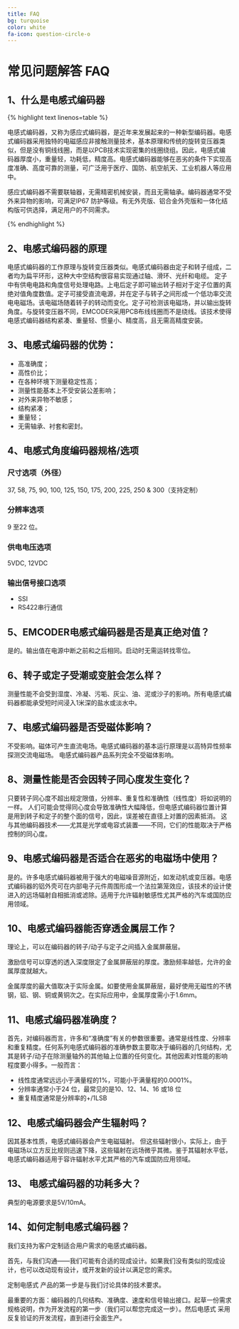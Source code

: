 ```yaml
---
title: FAQ
bg: turquoise
color: white
fa-icon: question-circle-o
---
```


# 常见问题解答 FAQ


## 1、什么是电感式编码器

{% highlight text linenos=table %}

电感式编码器，又称为感应式编码器，是近年来发展起来的一种新型编码器。电感式编码器采用独特的电磁感应非接触测量技术，基本原理和传统的旋转变压器类似，但是没有铜线线圈，而是以PCB技术实现密集的线圈绕组。因此，电感式编码器厚度小，重量轻，功耗低，精度高。电感式编码器能够在恶劣的条件下实现高度准确、高度可靠的测量，可广泛用于医疗、国防、航空航天、工业机器人等应用中。

感应式编码器不需要联轴器，无需精密机械安装，而且无需轴承。编码器通常不受外来异物的影响，可满足IP67 防护等级。有无外壳版、铝合金外壳版和一体化结构版可供选择，满足用户的不同需求。

{% endhighlight %}

## 2、电感式编码器的原理

电感式编码器的工作原理与旋转变压器类似。电感式编码器由定子和转子组成，二者均为扁平环形，这种大中空结构很容易实现通过轴、滑环、光纤和电缆。
定子中有供电电路和角度信号处理电路。上电后定子即可输出转子相对于定子位置的真绝对值角度数值。定子可接受直流电源，并在定子与转子之间形成一个低功率交流电电磁场。该电磁场随着转子的转动而变化。定子可检测该电磁场，并以输出旋转角度。与旋转变压器不同，EMCODER采用PCB布线线圈而不是绕线。该技术使得电感式编码器结构紧凑、重量轻、惯量小、精度高，且无需高精度安装。



## 3、电感式编码器的优势：

- 高准确度；
- 高性价比；
- 在各种环境下测量稳定性高；
- 测量性能基本上不受安装公差影响；
- 对外来异物不敏感；
- 结构紧凑；
- 重量轻；
- 无需轴承、衬套和密封。

## 4、电感式角度编码器规格/选项 ##

### 尺寸选项（外径）
37, 58, 75, 90, 100, 125, 150, 175, 200, 225, 250 & 300（支持定制）

### 分辨率选项
9 至22 位。

### 供电电压选项
5VDC, 12VDC

### 输出信号接口选项
- SSI
- RS422串行通信

## 5、EMCODER电感式编码器是否是真正绝对值？ ##
是的。输出值在电源中断之前和之后相同。启动时无需运转找零位。

## 6、转子或定子受潮或变脏会怎么样？ ##
测量性能不会受到湿度、冷凝、污垢、灰尘、油、泥或沙子的影响。所有电感式编码器都能承受短时间浸入1米深的盐水或淡水中。
## 7、电感式编码器是否受磁体影响？ ##
不受影响。磁体可产生直流电场。电感式编码器的基本运行原理是以高特异性频率探测交流电磁场。
电感式编码器产品系列完全不受磁体影响。

## 8、测量性能是否会因转子同心度发生变化？ ##
只要转子同心度不超出规定限值，分辨率、重复性和准确性（线性度）将如说明的一样。 人们可能会觉得同心度会导致准确性大幅降低，但电感式编码器位置计算是用到转子和定子的整个面的信号，因此，误差被在直径上对置的因素抵消。 这与其他编码器技术——尤其是光学或电容式装置——不同，它们的性能取决于严格控制的同心度。
## 9、电感式编码器是否适合在恶劣的电磁场中使用？ ##
是的。许多电感式编码器被用于强大的电磁噪音源附近，如发动机或变压器。电感式编码器的铝外壳可在内部电子元件周围形成一个法拉第笼效应，该技术的设计使进入的远场辐射自相抵消或滤除。适用于允许辐射敏感性尤其严格的汽车或国防应用领域。

## 10、电感式编码器能否穿透金属层工作？ ##
理论上，可以在编码器的转子/动子与定子之间插入金属屏蔽层。

激励信号可以穿透的透入深度限定了金属屏蔽层的厚度。激励频率越低，允许的金属厚度就越大。

金属厚度的最大值取决于实际金属。如要使用金属屏蔽层，最好使用无磁性的不锈钢，铝、钢、铜或黄铜次之。在实际应用中，金属厚度需小于1.6mm。

## 11、电感式编码器准确度？ ##
首先，对编码器而言，许多和“准确度”有关的参数很重要。通常是线性度、分辨率和重复精度。任何系列电感式编码器的准确参数主要取决于编码器的几何结构，尤其是转子/动子在除测量轴外的其他轴上位置的任何变化。其他因素对性能的影响程度要小得多。一般而言：

- 线性度通常远远小于满量程的1%，可能小于满量程的0.0001%。
- 分辨率通常小于24 位，最常见的是10、12、14、16 或18 位
- 重复精度通常是分辨率的+/1LSB


## 12、电感式编码器会产生辐射吗？ ##
因其基本性质，电感式编码器会产生电磁辐射。 但这些辐射很小，实际上，由于电磁场以立方反比规则迅速下降，这些辐射在远场微乎其微。鉴于其辐射水平低，电感式编码器适用于容许辐射水平尤其严格的汽车或国防应用领域。

## 13、 电感式编码器的功耗多大？ ##
典型的电源要求是5V/10mA。

## 14、如何定制电感式编码器？ ##
我们支持为客户定制适合用户需求的电感式编码器。

首先，与我们沟通——我们可能有合适的现成设计。如果我们没有类似的现成设计，也可以改动现有设计，或开发新的设计以满足您的需求。

定制电感式 产品的第一步是与我们讨论具体的技术要求。

最重要的方面：编码器的几何结构、准确度、速度和信号输出接口。起草一份需求规格说明，作为开发流程的第一步（我们可以帮您完成这一步）。然后电感式 采用反复验证的开发流程，直到进行全面生产。